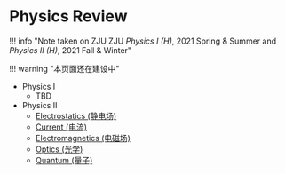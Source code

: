 # Physics Review

!!! info "Note taken on ZJU ZJU *Physics Ⅰ (H)*, 2021 Spring & Summer and *Physics Ⅱ (H)*, 2021 Fall & Winter"

!!! warning "本页面还在建设中"

- Physics Ⅰ
    - TBD
- Physics Ⅱ
    - [Electrostatics (静电场)](2-electrostatics.md)
    - [Current (电流)](2-current.md)
    - [Electromagnetics (电磁场)](2-electromagnetics.md)
    - [Optics (光学)](2-optics.md)
    - [Quantum (量子)](2-quantum.md)
